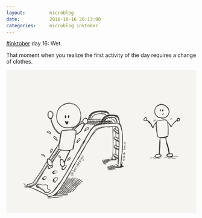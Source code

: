 ```yaml
---
layout:         microblog
date:           2016-10-16 20:13:00
categories:     microblog inktober
---
```

[#inktober](/categories/inktober) day 16: Wet.

That moment when you realize the first activity of the day requires a change of clothes.

![Wet slide](/images/microblog/201610162013.jpg)

